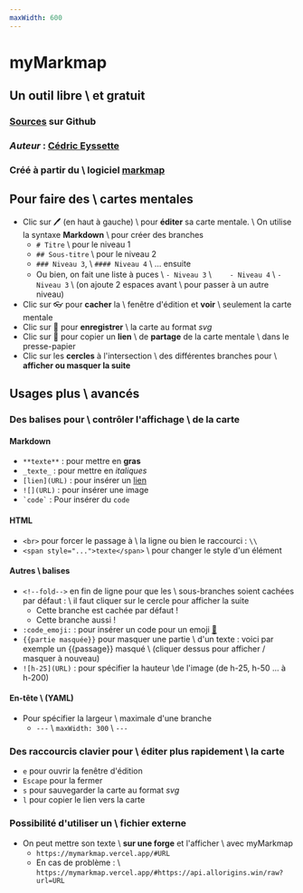 ```yaml
---
maxWidth: 600
---
```


# myMarkmap

## Un outil libre \\  et gratuit

### <span class="ml-2">[Sources](https://github.com/eyssette/myMarkmap/) sur Github</span>
### _Auteur_ : [Cédric Eyssette](https://eyssette.github.io/)
### Créé à partir du \\  logiciel [markmap](https://markmap.js.org/)

## Pour faire des \\  cartes mentales

- Clic sur 🖊️ (en haut à gauche) \\ pour **éditer** sa carte mentale.  \\ On utilise la syntaxe **Markdown** \\ pour créer des branches
  - `# Titre`  \\ pour le niveau 1
  - `## Sous-titre` \\  pour le niveau 2
  - `### Niveau 3`, \\  `#### Niveau 4` \\ … ensuite
  - Ou bien, on fait une liste à puces \\ `- Niveau 3` \\ 　`  - Niveau 4` \\ `- Niveau 3` \\ (on ajoute 2 espaces avant  \\ pour  passer à un autre niveau)
- Clic sur 👓 pour **cacher** la \\  fenêtre d'édition et **voir**  \\ seulement la carte mentale
- Clic sur 💾 pour **enregistrer**  \\ la carte au format _svg_
- Clic sur 🔗 pour copier un **lien** \\  de **partage** de la carte mentale \\ dans le presse-papier
- Clic sur les **cercles** à l'intersection \\ des différentes branches pour \\ **afficher ou masquer la suite**

## Usages plus \\  avancés <!--fold-->

### Des balises pour \\ **contrôler l'affichage** \\ de la carte

#### **Markdown** 

- `**texte**` : pour mettre en **gras**
- `_texte_` : pour mettre en _italiques_
- `[lien](URL)` : pour insérer un [lien](https://eyssette.github.io/)
- `![](URL)` : pour insérer une image
- ``` `code` ``` : Pour insérer du `code` 

#### **HTML**

- `<br>` pour forcer le passage à \\ la ligne ou bien le raccourci : `\\` 
- `<span style="...">texte</span>` \\ pour changer le style d'un élément
  
#### **Autres \\ balises**

- `<!--fold-->` en fin de ligne pour que les \\ sous-branches soient cachées par défaut : \\ il faut cliquer sur le cercle pour afficher la suite<!-- fold-->
    - Cette branche est cachée par défaut !
    - Cette branche aussi !
- `:code_emoji:` : pour insérer un code pour un emoji [:link:](https://raw.githubusercontent.com/omnidan/node-emoji/master/lib/emoji.json)
- `{{partie masquée}}` pour masquer une partie \\ d'un texte :  voici par exemple un {{passage}} masqué \\ (cliquer dessus pour afficher / masquer à nouveau)
- `![h-25](URL)` : pour spécifier la hauteur  \\de l'image (de h-25, h-50 … à h-200)

#### **En-tête** \\ (YAML)

- Pour spécifier la largeur \\ maximale d'une branche
	- `---` \\ `maxWidth: 300` \\ `---`

### Des **raccourcis clavier** pour \\ éditer plus rapidement \\ la carte

- `e` pour ouvrir la fenêtre d'édition
- `Escape` pour la fermer
- `s` pour sauvegarder la carte au format _svg_
- `l` pour copier le lien vers la carte

### Possibilité d'utiliser un \\ **fichier externe**

- On peut mettre son texte \\ **sur une forge** et l'afficher \\ avec myMarkmap
	- `https://mymarkmap.vercel.app/#URL`
	- En cas de problème : \\ `https://mymarkmap.vercel.app/#https://api.allorigins.win/raw?url=URL`